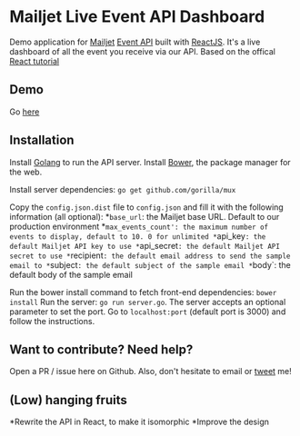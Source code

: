 # Mailjet Live Event API Dashboard

Demo application for [Mailjet](https://mailjet.com) [Event API](http://dev.mailjet.com/guides/event-api-guide/) built with [ReactJS](http://facebook.github.io/react/).
It's a live dashboard of all the event you receive via our API.
Based on the offical [React tutorial](https://github.com/reactjs/react-tutorial)

## Demo

Go [here](http://37.187.61.17:3001/)

## Installation

Install [Golang](http://golang.org/) to run the API server.
Install [Bower](http://bower.io/), the package manager for the web.

Install server dependencies: `go get github.com/gorilla/mux`

Copy the `config.json.dist` file to `config.json` and fill it with the following information (all optional):
*`base_url`: the Mailjet base URL. Default to our production environment
*`max_events_count': the maximum number of events to display, default to 10. 0 for unlimited
*`api_key`: the default Mailjet API key to use
*`api_secret`: the default Mailjet API secret to use
*`recipient`: the default email address to send the sample email to
*`subject`: the default subject of the sample email
*`body`: the default body of the sample email

Run the bower install command to fetch front-end dependencies: `bower install`
Run the server: `go run server.go`. The server accepts an optional parameter to set the port.
Go to `localhost:port` (default port is 3000) and follow the instructions.

## Want to contribute? Need help?

Open a PR / issue here on Github.
Also, don't hesitate to email or [tweet](https://twitter.com/arnaud_breton) me!

## (Low) hanging fruits
*Rewrite the API in React, to make it isomorphic
*Improve the design